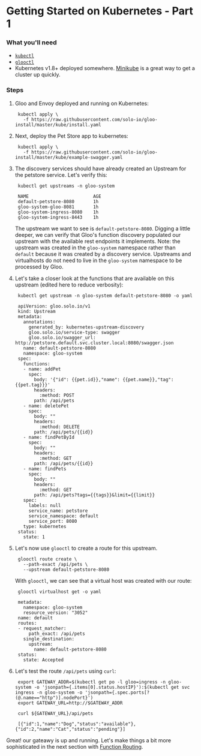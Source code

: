 # Getting Started on Kubernetes - Part 1


### What you'll need
- [`kubectl`](https://kubernetes.io/docs/tasks/tools/install-kubectl/)
- [`glooctl`](https://github.com/solo-io/glooctl)
- Kubernetes v1.8+ deployed somewhere. [Minikube](https://kubernetes.io/docs/tasks/tools/install-minikube/) is a great way to get a cluster up quickly.


### Steps

1. Gloo and Envoy deployed and running on Kubernetes:

        kubectl apply \
          -f https://raw.githubusercontent.com/solo-io/gloo-install/master/kube/install.yaml

 
1. Next, deploy the Pet Store app to kubernetes:

        kubectl apply \
          -f https://raw.githubusercontent.com/solo-io/gloo-install/master/kube/example-swagger.yaml

1. The discovery services should have already created an Upstream for the petstore service.
Let's verify this:

        kubectl get upstreams -n gloo-system
        
        NAME                        AGE
        default-petstore-8080       1h
        gloo-system-gloo-8081       1h
        gloo-system-ingress-8080    1h
        gloo-system-ingress-8443    1h

    The upstream we want to see is `default-petstore-8080`. Digging a little deeper,
    we can verify that Gloo's function discovery populated our upstream with 
    the available rest endpoints it implements. Note: the upstream was created in 
    the `gloo-system` namespace rather than `default` because it was created by a
    discovery service. Upstreams and virtualhosts do not need to live in the `gloo-system`
    namespace to be processed by Gloo.
    
1. Let's take a closer look at the functions that are available on this upstream (edited here to reduce verbosity):
    
        kubectl get upstream -n gloo-system default-petstore-8080 -o yaml
        
        apiVersion: gloo.solo.io/v1
        kind: Upstream
        metadata:
          annotations:
            generated_by: kubernetes-upstream-discovery
            gloo.solo.io/service-type: swagger
            gloo.solo.io/swagger_url: http://petstore.default.svc.cluster.local:8080/swagger.json
          name: default-petstore-8080
          namespace: gloo-system
        spec:
          functions:
          - name: addPet
            spec:
              body: '{"id": {{pet.id}},"name": {{pet.name}},"tag": {{pet.tag}}}'
              headers:
                :method: POST
              path: /api/pets
          - name: deletePet
            spec:
              body: ""
              headers:
                :method: DELETE
              path: /api/pets/{{id}}
          - name: findPetById
            spec:
              body: ""
              headers:
                :method: GET
              path: /api/pets/{{id}}
          - name: findPets
            spec:
              body: ""
              headers:
                :method: GET
              path: /api/pets?tags={{tags}}&limit={{limit}}
          spec:
            labels: null
            service_name: petstore
            service_namespace: default
            service_port: 8080
          type: kubernetes
        status:
          state: 1
    
1. Let's now use `glooctl` to create a route for this upstream.

        glooctl route create \
          --path-exact /api/pets \
          --upstream default-petstore-8080

    With `glooctl`, we can see that a virtual host was created with our route:

        glooctl virtualhost get -o yaml
        
        metadata:
          namespace: gloo-system
          resource_version: "3052"
        name: default
        routes:
        - request_matcher:
            path_exact: /api/pets
          single_destination:
            upstream:
              name: default-petstore-8080
        status:
          state: Accepted

1. Let's test the route `/api/pets` using `curl`:

        export GATEWAY_ADDR=$(kubectl get po -l gloo=ingress -n gloo-system -o 'jsonpath={.items[0].status.hostIP}'):$(kubectl get svc ingress -n gloo-system -o 'jsonpath={.spec.ports[?(@.name=="http")].nodePort}')
        export GATEWAY_URL=http://$GATEWAY_ADDR
            
        curl ${GATEWAY_URL}/api/pets
        
        [{"id":1,"name":"Dog","status":"available"},{"id":2,"name":"Cat","status":"pending"}]
        
        
Great! our gateawy is up and running. Let's make things a bit more sophisticated in the next section with [Function Routing](2.md).
